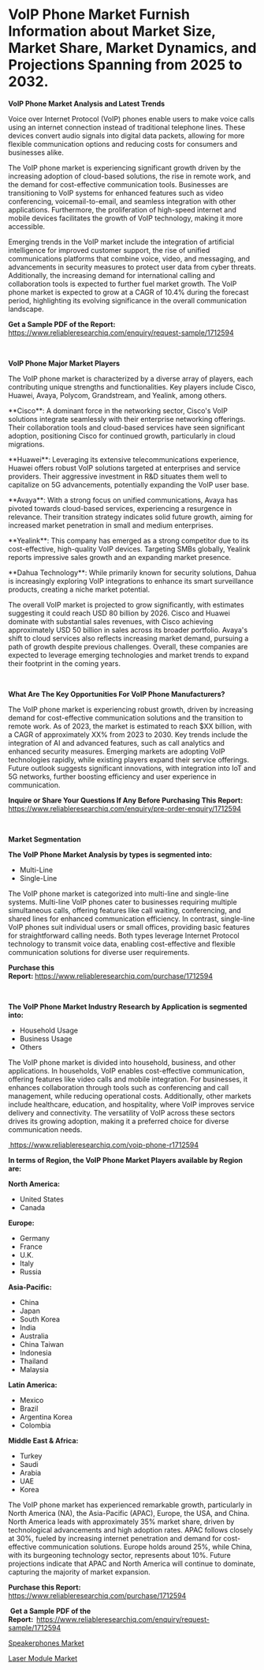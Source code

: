 <p><h1>VoIP Phone Market Furnish Information about Market Size, Market Share, Market Dynamics, and Projections Spanning from 2025 to 2032.</h1></p><p><strong>VoIP Phone Market Analysis and Latest Trends</strong></p>
<p><p>Voice over Internet Protocol (VoIP) phones enable users to make voice calls using an internet connection instead of traditional telephone lines. These devices convert audio signals into digital data packets, allowing for more flexible communication options and reducing costs for consumers and businesses alike. </p><p>The VoIP phone market is experiencing significant growth driven by the increasing adoption of cloud-based solutions, the rise in remote work, and the demand for cost-effective communication tools. Businesses are transitioning to VoIP systems for enhanced features such as video conferencing, voicemail-to-email, and seamless integration with other applications. Furthermore, the proliferation of high-speed internet and mobile devices facilitates the growth of VoIP technology, making it more accessible.</p><p>Emerging trends in the VoIP market include the integration of artificial intelligence for improved customer support, the rise of unified communications platforms that combine voice, video, and messaging, and advancements in security measures to protect user data from cyber threats. Additionally, the increasing demand for international calling and collaboration tools is expected to further fuel market growth. The VoIP phone market is expected to grow at a CAGR of 10.4% during the forecast period, highlighting its evolving significance in the overall communication landscape.</p></p>
<p><strong>Get a Sample PDF of the Report:&nbsp;</strong> <a href="https://www.reliableresearchiq.com/enquiry/request-sample/1712594?utm_campaign=1837&utm_medium=2&utm_source=Github&utm_content=ia&utm_term=10022025&utm_id=voip-phone">https://www.reliableresearchiq.com/enquiry/request-sample/1712594</a></p>
<p>&nbsp;</p>
<p><strong>VoIP Phone Major Market Players</strong></p>
<p><p>The VoIP phone market is characterized by a diverse array of players, each contributing unique strengths and functionalities. Key players include Cisco, Huawei, Avaya, Polycom, Grandstream, and Yealink, among others. </p><p>**Cisco**: A dominant force in the networking sector, Cisco's VoIP solutions integrate seamlessly with their enterprise networking offerings. Their collaboration tools and cloud-based services have seen significant adoption, positioning Cisco for continued growth, particularly in cloud migrations.</p><p>**Huawei**: Leveraging its extensive telecommunications experience, Huawei offers robust VoIP solutions targeted at enterprises and service providers. Their aggressive investment in R&D situates them well to capitalize on 5G advancements, potentially expanding the VoIP user base.</p><p>**Avaya**: With a strong focus on unified communications, Avaya has pivoted towards cloud-based services, experiencing a resurgence in relevance. Their transition strategy indicates solid future growth, aiming for increased market penetration in small and medium enterprises.</p><p>**Yealink**: This company has emerged as a strong competitor due to its cost-effective, high-quality VoIP devices. Targeting SMBs globally, Yealink reports impressive sales growth and an expanding market presence.</p><p>**Dahua Technology**: While primarily known for security solutions, Dahua is increasingly exploring VoIP integrations to enhance its smart surveillance products, creating a niche market potential.</p><p>The overall VoIP market is projected to grow significantly, with estimates suggesting it could reach USD 80 billion by 2026. Cisco and Huawei dominate with substantial sales revenues, with Cisco achieving approximately USD 50 billion in sales across its broader portfolio. Avaya's shift to cloud services also reflects increasing market demand, pursuing a path of growth despite previous challenges. Overall, these companies are expected to leverage emerging technologies and market trends to expand their footprint in the coming years.</p></p>
<p>&nbsp;</p>
<p><strong>What Are The Key Opportunities For VoIP Phone Manufacturers?</strong></p>
<p><p>The VoIP phone market is experiencing robust growth, driven by increasing demand for cost-effective communication solutions and the transition to remote work. As of 2023, the market is estimated to reach $XX billion, with a CAGR of approximately XX% from 2023 to 2030. Key trends include the integration of AI and advanced features, such as call analytics and enhanced security measures. Emerging markets are adopting VoIP technologies rapidly, while existing players expand their service offerings. Future outlook suggests significant innovations, with integration into IoT and 5G networks, further boosting efficiency and user experience in communication.</p></p>
<p><strong>Inquire or Share Your Questions If Any Before Purchasing This Report:</strong> <a href="https://www.reliableresearchiq.com/enquiry/pre-order-enquiry/1712594?utm_campaign=1837&utm_medium=2&utm_source=Github&utm_content=ia&utm_term=10022025&utm_id=voip-phone">https://www.reliableresearchiq.com/enquiry/pre-order-enquiry/1712594</a></p>
<p>&nbsp;</p>
<p><strong>Market Segmentation</strong></p>
<p><strong>The VoIP Phone Market Analysis by types is segmented into:</strong></p>
<p><ul><li>Multi-Line</li><li>Single-Line</li></ul></p>
<p><p>The VoIP phone market is categorized into multi-line and single-line systems. Multi-line VoIP phones cater to businesses requiring multiple simultaneous calls, offering features like call waiting, conferencing, and shared lines for enhanced communication efficiency. In contrast, single-line VoIP phones suit individual users or small offices, providing basic features for straightforward calling needs. Both types leverage Internet Protocol technology to transmit voice data, enabling cost-effective and flexible communication solutions for diverse user requirements.</p></p>
<p><strong>Purchase this Report:&nbsp;</strong><a href="https://www.reliableresearchiq.com/purchase/1712594?utm_campaign=1837&utm_medium=2&utm_source=Github&utm_content=ia&utm_term=10022025&utm_id=voip-phone">https://www.reliableresearchiq.com/purchase/1712594</a></p>
<p>&nbsp;</p>
<p><strong>The VoIP Phone Market Industry Research by Application is segmented into:</strong></p>
<p><ul><li>Household Usage</li><li>Business Usage</li><li>Others</li></ul></p>
<p><p>The VoIP phone market is divided into household, business, and other applications. In households, VoIP enables cost-effective communication, offering features like video calls and mobile integration. For businesses, it enhances collaboration through tools such as conferencing and call management, while reducing operational costs. Additionally, other markets include healthcare, education, and hospitality, where VoIP improves service delivery and connectivity. The versatility of VoIP across these sectors drives its growing adoption, making it a preferred choice for diverse communication needs.</p></p>
<p><a href="https://www.reliableresearchiq.com/voip-phone-r1712594?utm_campaign=1837&utm_medium=2&utm_source=Github&utm_content=ia&utm_term=10022025&utm_id=voip-phone">&nbsp;https://www.reliableresearchiq.com/voip-phone-r1712594</a></p>
<p><strong>In terms of Region, the VoIP Phone Market Players available by Region are:</strong></p>
<p>
    <p> <strong> North America: </strong>
        <ul>
            <li>United States</li>
            <li>Canada</li>
        </ul>
        </p> 
    <p> <strong> Europe: </strong>
        <ul>
            <li>Germany</li>
            <li>France</li>
            <li>U.K.</li>
            <li>Italy</li>
            <li>Russia</li>
        </ul>
        </p> 
    <p> <strong> Asia-Pacific: </strong>
        <ul>
            <li>China</li>
            <li>Japan</li>
            <li>South Korea</li>
            <li>India</li>
            <li>Australia</li>
            <li>China Taiwan</li>
            <li>Indonesia</li>
            <li>Thailand</li>
            <li>Malaysia</li>
        </ul>
        </p> 
    <p> <strong> Latin America: </strong>
        <ul>
            <li>Mexico</li>
            <li>Brazil</li>
            <li>Argentina Korea</li>
            <li>Colombia</li>
        </ul>
        </p> 
    <p> <strong> Middle East & Africa: </strong>
        <ul>
            <li>Turkey</li>
            <li>Saudi</li>
            <li>Arabia</li>
            <li>UAE</li>
            <li>Korea</li>
        </ul>
    </p>
    </p>
<p><p>The VoIP phone market has experienced remarkable growth, particularly in North America (NA), the Asia-Pacific (APAC), Europe, the USA, and China. North America leads with approximately 35% market share, driven by technological advancements and high adoption rates. APAC follows closely at 30%, fueled by increasing internet penetration and demand for cost-effective communication solutions. Europe holds around 25%, while China, with its burgeoning technology sector, represents about 10%. Future projections indicate that APAC and North America will continue to dominate, capturing the majority of market expansion.</p></p>
<p><strong>Purchase this Report: </strong><a href="https://www.reliableresearchiq.com/purchase/1712594?utm_campaign=1837&utm_medium=2&utm_source=Github&utm_content=ia&utm_term=10022025&utm_id=voip-phone">https://www.reliableresearchiq.com/purchase/1712594</a></p>
<p>&nbsp;<strong>Get a Sample PDF of the Report:&nbsp;&nbsp;</strong><a href="https://www.reliableresearchiq.com/enquiry/request-sample/1712594?utm_campaign=1837&utm_medium=2&utm_source=Github&utm_content=ia&utm_term=10022025&utm_id=voip-phone">https://www.reliableresearchiq.com/enquiry/request-sample/1712594</a></p>
<p><strong></strong></p>
<p><p><a href="https://github.com/mondoydjem/Market-Research-Report-List-1/blob/main/speakerphones-market.md?utm_campaign=1837&utm_medium=2&utm_source=Github&utm_content=ia&utm_term=10022025&utm_id=voip-phone">Speakerphones Market</a></p><p><a href="https://github.com/tsininazzy/Market-Research-Report-List-1/blob/main/laser-module-market.md?utm_campaign=1837&utm_medium=2&utm_source=Github&utm_content=ia&utm_term=10022025&utm_id=voip-phone">Laser Module Market</a></p></p>